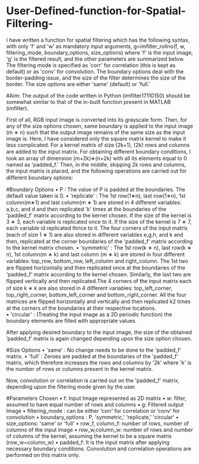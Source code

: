 # User-Defined-function-for-Spatial-Filtering-
I have written a function for spatial filtering which has the following syntax, with only 'f' and 'w' as mandatory input arguments, g=imfilter_rollno(f, w, filtering_mode, boundary_options, size_options) where 'f' is the input image, 'g' is the filtered result, and the other parameters are summarized below.
The filtering mode is specified as 'corr' for correlation (this is kept as default) or as 'conv' for convolution. The boundary options deal with the border-padding issue, and the size of the filter determines the size of the border. The size options are either 'same' (default) or 'full.' 

#Aim: 
The output of the code written in Python (imfilter17110150) should be somewhat similar to that of the in-built function present in MATLAB (imfilter). 

First of all, RGB input image is converted into its grayscale form. Then, for any of the size options chosen, same boundary is applied to the input image (m ∗ n) such that the output image remains of the same size as the input image is. Here, I have considered only the square matrix kernel to make it less complicated. For a kernel matrix of size (2k+1), (2k) rows and columns are added to the input matrix. For obtaining diﬀerent boundary conditions, I took an array of dimension (m+2k)∗(n+2k) with all its elements equal to 0 named as 'padded_f.' Then, in the middle, skipping 2k rows and columns, the input matrix is placed, and the following operations are carried out for diﬀerent boundary options:

#Boundary Options
• P : The value of P is padded at the boundaries. The default value taken is 0. 
• 'replicate' : The 1st row(1∗n), last row(1∗n), 1st column(m∗1) and last column(m ∗ 1) are stored in 4 diﬀerent variables: a,b,c, and d and then replicated 'k' times at the boundaries of the 'padded_f' matrix according to the kernel chosen. If the size of the kernel is 3 ∗ 3, each variable is replicated once to it. If the size of the kernel is 7 ∗ 7, each variable id replicated thrice to it. The four corners of the input matrix (each of size 1 ∗ 1) are also stored in diﬀerent variables e,g,h, and k and then, replicated at the corner boundaries of the 'padded_f' matrix according to the kernel matrix chosen. 
• 'symmetric' : The 1st row(k ∗ n), last row(k ∗ n), 1st column(m ∗ k) and last column (m ∗ k) are stored in four diﬀerent variables: top_row, bottom_row, left_column and right_column. The 1st two are ﬂipped horizontally and then replicated once at the boundaries of the 'padded_f' matrix according to the kernel chosen. Similarly, the last two are ﬂipped vertically and then replicated.The 4 corners of the input matrix each of size k ∗ k are also stored in 4 diﬀerent variables: top_left_corner, top_right_corner, bottom_left_corner and bottom_right_corner. All the four matrices are ﬂipped horizontally and vertically and then replicated k2 times at the corners of the boundaries at their respective locations.   
• 'circular' : (Treating the input image as a 2D periodic function) the boundary elements are filled with appropriate values. 

After applying desired boundary to the input image, the size of the obtained ’padded_f’ matrix is again changed depending upon the size option chosen.

#Size Options 
• 'same' : No change needs to be done to the 'padded_f' matrix. 
• 'full' : Zeroes are padded at the boundaries of the 'padded_f' matrix, which therefore increases the rows and columns by '2k' where 'k' is the number of rows or columns present in the kernel matrix. 

Now, convolution or correlation is carried out on the 'padded_f' matrix, depending upon the filtering mode given by the user.

#Parameters Chosen 
• f: Input Image represented as 2D matrix
• w: filter, assumed to have equal number of rows and columns 
• g: Filtered output Image 
• filtering_mode : can be either ’corr’ for correlation or ’conv’ for convolution 
• boundary_options : P, 'symmetric,' 'replicate,' 'circular' 
• size_options: 'same' or 'full' 
• row_f, column_f: number of rows, number of columns of the input image 
• row_w,column_w: number of rows and number of columns of the kernel, assuming the kernel to be a square matrix (row_w=column_w)
• padded_f: It is the input matrix after applying necessary boundary conditions. Convolution and correlation operations are performed on this matrix only.




 
 	
